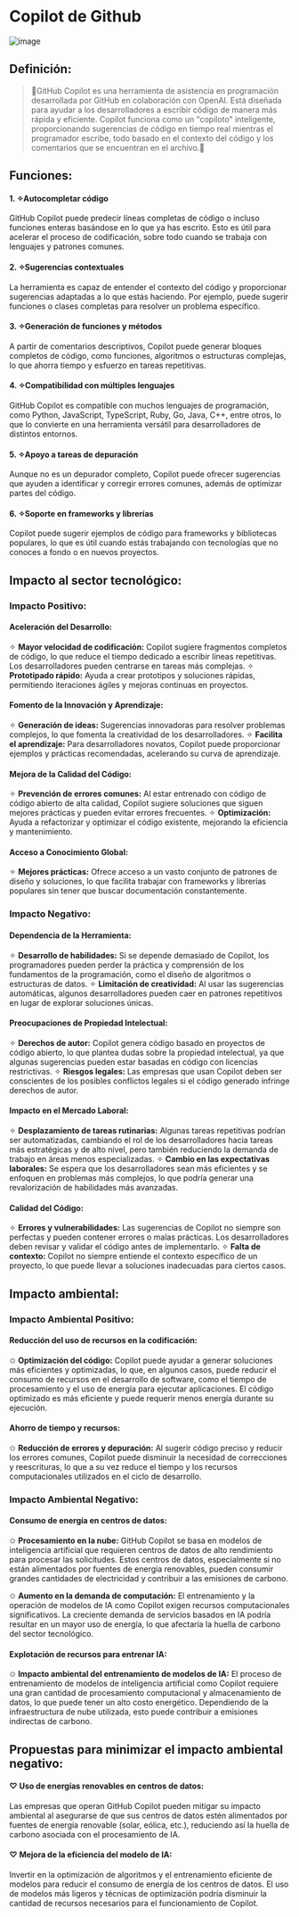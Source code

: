 # Copilot de Github
![image](https://github.com/user-attachments/assets/0ee78681-d5a6-4a85-a0d7-586cabc8b798)

## Definición:
>👾GitHub Copilot es una herramienta de asistencia en programación desarrollada por GitHub en colaboración con OpenAI. Está diseñada para ayudar a los desarrolladores a escribir código de manera más rápida y eficiente. Copilot funciona como un "copiloto" inteligente, proporcionando sugerencias de código en tiempo real mientras el programador escribe, todo basado en el contexto del código y los comentarios que se encuentran en el archivo.👾

## Funciones:
#### 1. ✧Autocompletar código
GitHub Copilot puede predecir líneas completas de código o incluso funciones enteras basándose en lo que ya has escrito. Esto es útil para acelerar el proceso de codificación, sobre todo cuando se trabaja con lenguajes y patrones comunes.

#### 2. ✧Sugerencias contextuales
La herramienta es capaz de entender el contexto del código y proporcionar sugerencias adaptadas a lo que estás haciendo. Por ejemplo, puede sugerir funciones o clases completas para resolver un problema específico.

#### 3. ✧Generación de funciones y métodos
A partir de comentarios descriptivos, Copilot puede generar bloques completos de código, como funciones, algoritmos o estructuras complejas, lo que ahorra tiempo y esfuerzo en tareas repetitivas.

#### 4. ✧Compatibilidad con múltiples lenguajes
GitHub Copilot es compatible con muchos lenguajes de programación, como Python, JavaScript, TypeScript, Ruby, Go, Java, C++, entre otros, lo que lo convierte en una herramienta versátil para desarrolladores de distintos entornos.

#### 5. ✧Apoyo a tareas de depuración
Aunque no es un depurador completo, Copilot puede ofrecer sugerencias que ayuden a identificar y corregir errores comunes, además de optimizar partes del código.

#### 6. ✧Soporte en frameworks y librerías
Copilot puede sugerir ejemplos de código para frameworks y bibliotecas populares, lo que es útil cuando estás trabajando con tecnologías que no conoces a fondo o en nuevos proyectos.



## Impacto al sector tecnológico:

### Impacto Positivo:
#### Aceleración del Desarrollo:
✧ **Mayor velocidad de codificación:** Copilot sugiere fragmentos completos de código, lo que reduce el tiempo dedicado a escribir líneas repetitivas. Los desarrolladores pueden centrarse en tareas más complejas. 
✧ **Prototipado rápido:** Ayuda a crear prototipos y soluciones rápidas, permitiendo iteraciones ágiles y mejoras continuas en proyectos.

#### Fomento de la Innovación y Aprendizaje:
✧ **Generación de ideas:** Sugerencias innovadoras para resolver problemas complejos, lo que fomenta la creatividad de los desarrolladores. 
✧ **Facilita el aprendizaje:** Para desarrolladores novatos, Copilot puede proporcionar ejemplos y prácticas recomendadas, acelerando su curva de aprendizaje.

#### Mejora de la Calidad del Código:
✧ **Prevención de errores comunes:** Al estar entrenado con código de código abierto de alta calidad, Copilot sugiere soluciones que siguen mejores prácticas y pueden evitar errores frecuentes.
✧ **Optimización:** Ayuda a refactorizar y optimizar el código existente, mejorando la eficiencia y mantenimiento.

#### Acceso a Conocimiento Global:
✧ **Mejores prácticas:** Ofrece acceso a un vasto conjunto de patrones de diseño y soluciones, lo que facilita trabajar con frameworks y librerías populares sin tener que buscar documentación constantemente.



### Impacto Negativo:
#### Dependencia de la Herramienta:
✧ **Desarrollo de habilidades:** Si se depende demasiado de Copilot, los programadores pueden perder la práctica y comprensión de los fundamentos de la programación, como el diseño de algoritmos o estructuras de datos.
✧ **Limitación de creatividad:** Al usar las sugerencias automáticas, algunos desarrolladores pueden caer en patrones repetitivos en lugar de explorar soluciones únicas.

#### Preocupaciones de Propiedad Intelectual:
✧ **Derechos de autor:** Copilot genera código basado en proyectos de código abierto, lo que plantea dudas sobre la propiedad intelectual, ya que algunas sugerencias pueden estar basadas en código con licencias restrictivas.
✧ **Riesgos legales:** Las empresas que usan Copilot deben ser conscientes de los posibles conflictos legales si el código generado infringe derechos de autor.

#### Impacto en el Mercado Laboral:
✧ **Desplazamiento de tareas rutinarias:** Algunas tareas repetitivas podrían ser automatizadas, cambiando el rol de los desarrolladores hacia tareas más estratégicas y de alto nivel, pero también reduciendo la demanda de trabajo en áreas menos especializadas.
✧ **Cambio en las expectativas laborales:** Se espera que los desarrolladores sean más eficientes y se enfoquen en problemas más complejos, lo que podría generar una revalorización de habilidades más avanzadas.

#### Calidad del Código:
✧ **Errores y vulnerabilidades:** Las sugerencias de Copilot no siempre son perfectas y pueden contener errores o malas prácticas. Los desarrolladores deben revisar y validar el código antes de implementarlo.
✧ **Falta de contexto:** Copilot no siempre entiende el contexto específico de un proyecto, lo que puede llevar a soluciones inadecuadas para ciertos casos.


## Impacto ambiental:
### Impacto Ambiental Positivo:
#### Reducción del uso de recursos en la codificación:
✩ **Optimización del código:** Copilot puede ayudar a generar soluciones más eficientes y optimizadas, lo que, en algunos casos, puede reducir el consumo de recursos en el desarrollo de software, como el tiempo de procesamiento y el uso de energía para ejecutar aplicaciones. El código optimizado es más eficiente y puede requerir menos energía durante su ejecución.

#### Ahorro de tiempo y recursos:
✩ **Reducción de errores y depuración:** Al sugerir código preciso y reducir los errores comunes, Copilot puede disminuir la necesidad de correcciones y reescrituras, lo que a su vez reduce el tiempo y los recursos computacionales utilizados en el ciclo de desarrollo.

### Impacto Ambiental Negativo:
#### Consumo de energía en centros de datos:
✩ **Procesamiento en la nube:** GitHub Copilot se basa en modelos de inteligencia artificial que requieren centros de datos de alto rendimiento para procesar las solicitudes. Estos centros de datos, especialmente si no están alimentados por fuentes de energía renovables, pueden consumir grandes cantidades de electricidad y contribuir a las emisiones de carbono.

✩ **Aumento en la demanda de computación:** El entrenamiento y la operación de modelos de IA como Copilot exigen recursos computacionales significativos. La creciente demanda de servicios basados en IA podría resultar en un mayor uso de energía, lo que afectaría la huella de carbono del sector tecnológico.

#### Explotación de recursos para entrenar IA:
✩ **Impacto ambiental del entrenamiento de modelos de IA:** El proceso de entrenamiento de modelos de inteligencia artificial como Copilot requiere una gran cantidad de procesamiento computacional y almacenamiento de datos, lo que puede tener un alto costo energético. Dependiendo de la infraestructura de nube utilizada, esto puede contribuir a emisiones indirectas de carbono.

## Propuestas para minimizar el impacto ambiental negativo:

#### ♡ Uso de energías renovables en centros de datos:
Las empresas que operan GitHub Copilot pueden mitigar su impacto ambiental al asegurarse de que sus centros de datos estén alimentados por fuentes de energía renovable (solar, eólica, etc.), reduciendo así la huella de carbono asociada con el procesamiento de IA.

#### ♡ Mejora de la eficiencia del modelo de IA:
Invertir en la optimización de algoritmos y el entrenamiento eficiente de modelos para reducir el consumo de energía de los centros de datos. El uso de modelos más ligeros y técnicas de optimización podría disminuir la cantidad de recursos necesarios para el funcionamiento de Copilot.
